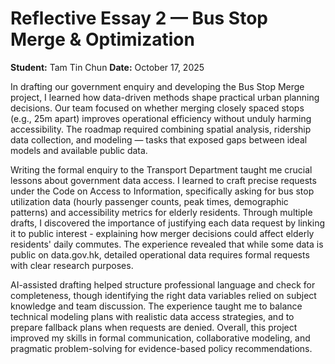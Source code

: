 # Reflective Essay 2 — Bus Stop Merge & Optimization

**Student:** Tam Tin Chun
**Date:** October 17, 2025

In drafting our government enquiry and developing the Bus Stop Merge project, I learned how data-driven methods shape practical urban planning decisions. Our team focused on whether merging closely spaced stops (e.g., 25m apart) improves operational efficiency without unduly harming accessibility. The roadmap required combining spatial analysis, ridership data collection, and modeling — tasks that exposed gaps between ideal models and available public data.

Writing the formal enquiry to the Transport Department taught me crucial lessons about government data access. I learned to craft precise requests under the Code on Access to Information, specifically asking for bus stop utilization data (hourly passenger counts, peak times, demographic patterns) and accessibility metrics for elderly residents. Through multiple drafts, I discovered the importance of justifying each data request by linking it to public interest - explaining how merger decisions could affect elderly residents' daily commutes. The experience revealed that while some data is public on data.gov.hk, detailed operational data requires formal requests with clear research purposes.

AI-assisted drafting helped structure professional language and check for completeness, though identifying the right data variables relied on subject knowledge and team discussion. The experience taught me to balance technical modeling plans with realistic data access strategies, and to prepare fallback plans when requests are denied. Overall, this project improved my skills in formal communication, collaborative modeling, and pragmatic problem-solving for evidence-based policy recommendations.

